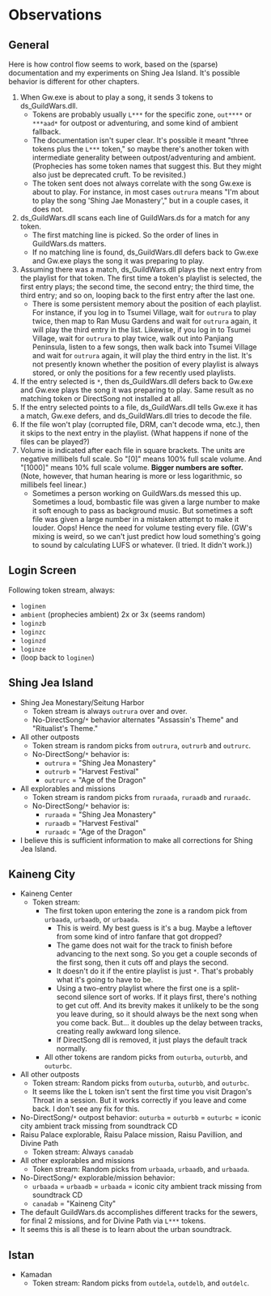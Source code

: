 # Observations

## General

Here is how control flow seems to work, based on the (sparse) documentation and my experiments on Shing Jea Island. It's possible behavior is different for other chapters.
1. When Gw.exe is about to play a song, it sends 3 tokens to ds_GuildWars.dll.
     - Tokens are probably usually `L***` for the specific zone, `out****` or `***aad*` for outpost or adventuring, and some kind of ambient fallback.
     - The documentation isn't super clear. It's possible it meant "three tokens plus the `L***` token," so maybe there's another token with intermediate generality between outpost/adventuring and ambient. (Prophecies has some token names that suggest this. But they might also just be deprecated cruft. To be revisited.) 
     - The token sent does not always correlate with the song Gw.exe is about to play. For instance, in most cases `outrura` means "I'm about to play the song 'Shing Jae Monastery'," but in a couple cases, it does not.
2. ds_GuildWars.dll scans each line of GuildWars.ds for a match for any token.
     - The first matching line is picked. So the order of lines in GuildWars.ds matters.
     - If no matching line is found, ds_GuildWars.dll defers back to Gw.exe and Gw.exe plays the song it was preparing to play.
3. Assuming there was a match, ds_GuildWars.dll plays the next entry from the playlist for that token. The first time a token's playlist is selected, the first entry plays; the second time, the second entry; the third time, the third entry; and so on, looping back to the first entry after the last one.
     - There is some persistent memory about the position of each playlist. For instance, if you log in to Tsumei Village, wait for `outrura` to play twice, then map to Ran Musu Gardens and wait for `outrura` again, it will play the third entry in the list. Likewise, if you log in to Tsumei Village, wait for `outrura` to play twice, walk out into Panjiang Peninsula, listen to a few songs, then walk back into Tsumei Village and wait for `outrura` again, it will play the third entry in the list. It's not presently known whether the position of every playlist is always stored, or only the positions for a few recently used playlists.
4. If the entry selected is `*`, then ds_GuildWars.dll defers back to Gw.exe and Gw.exe plays the song it was preparing to play. Same result as no matching token or DirectSong not installed at all.
5. If the entry selected points to a file, ds_GuildWars.dll tells Gw.exe it has a match, Gw.exe defers, and ds_GuildWars.dll tries to decode the file.
6. If the file won't play (corrupted file, DRM, can't decode wma, etc.), then it skips to the next entry in the playlist. (What happens if none of the files can be played?)
7. Volume is indicated after each file in square brackets. The units are negative millibels full scale. So "[0]" means 100% full scale volume. And "[1000]" means 10% full scale volume. **Bigger numbers are softer.** (Note, however, that human hearing is more or less logarithmic, so millibels feel linear.)
     - Sometimes a person working on GuildWars.ds messed this up. Sometimes a loud, bombastic file was given a large number to make it soft enough to pass as background music. But sometimes a soft file was given a large number in a mistaken attempt to make it louder. Oops! Hence the need for volume testing every file. (GW's mixing is weird, so we can't just predict how loud something's going to sound by calculating LUFS or whatever. (I tried. It didn't work.))


## Login Screen
Following token stream, always:
- `loginen`
- `ambient` (prophecies ambient) 2x or 3x (seems random)
- `loginzb`
- `loginzc`
- `loginzd`
- `loginze`
- (loop back to `loginen`)

## Shing Jea Island
- Shing Jea Monestary/Seitung Harbor
     - Token stream is always `outrura` over and over.
     - No-DirectSong/`*` behavior alternates "Assassin's Theme" and "Ritualist's Theme."
- All other outposts
     - Token stream is random picks from `outrura`, `outrurb` and `outrurc`.
     -  No-DirectSong/`*` behavior is:
          -  `outrura` = "Shing Jea Monastery"
          -  `outrurb` = "Harvest Festival"
          -  `outrurc` = "Age of the Dragon"
- All explorables and missions
     - Token stream is random picks from `ruraada`, `ruraadb` and `ruraadc`.
     -  No-DirectSong/`*` behavior is:
          -  `ruraada` = "Shing Jea Monastery"
          -  `ruraadb` = "Harvest Festival"
          -  `ruraadc` = "Age of the Dragon"
- I believe this is sufficient information to make all corrections for Shing Jea Island.

## Kaineng City 
- Kaineng Center
     - Token stream:
          - The first token upon entering the zone is a random pick from `urbaada`, `urbaadb`, or `urbaada`.
               - This is weird. My best guess is it's a bug. Maybe a leftover from some kind of intro fanfare that got dropped?
               - The game does not wait for the track to finish before advancing to the next song. So you get a couple seconds of the first song, then it cuts off and plays the second.
               - It doesn't do it if the entire playlist is just `*`. That's probably what it's going to have to be.
               - Using a two-entry playlist where the first one is a split-second silence sort of works. If it plays first, there's nothing to get cut off. And its brevity makes it unlikely to be the song you leave during, so it should always be the next song when you come back. But... it doubles up the delay between tracks, creating really awkward long silence.
               - If DirectSong dll is removed, it just plays the default track normally.
          - All other tokens are random picks from `outurba`, `outurbb`, and `outurbc`.
- All other outposts
     - Token stream: Random picks from `outurba`, `outurbb`, and `outurbc`.
     - It seems like the L token isn't sent the first time you visit Dragon's Throat in a session. But it works correctly if you leave and come back. I don't see any fix for this.
- No-DirectSong/`*` outpost behavior: `outurba` = `outurbb` = `outurbc` = iconic city ambient track missing from soundtrack CD
- Raisu Palace explorable, Raisu Palace mission, Raisu Pavillion, and Divine Path
     - Token stream: Always `canadab`
- All other explorables and missions
     - Token stream: Random picks from `urbaada`, `urbaadb`, and `urbaada`.
- No-DirectSong/`*` explorable/mission behavior:
     - `urbaada` = `urbaadb` = `urbaada` = iconic city ambient track missing from soundtrack CD
     - `canadab` = "Kaineng City"
- The default GuildWars.ds accomplishes different tracks for the sewers, for final 2 missions, and for Divine Path via `L***` tokens.
- It seems this is all these is to learn about the urban soundtrack.

## Istan
- Kamadan
     - Token stream: Random picks from `outdela`, `outdelb`, and `outdelc`.

